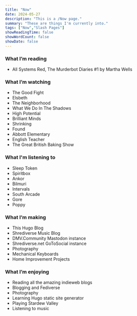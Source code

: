 ```yaml
---
title: "Now"
date: 2024-05-27
description: "This is a /Now page."
summary: "These are things I'm currently into."
tags: ["Now","Slash Pages"]
showReadingTime: false
showWordCount: false
showDate: false
---
```

### What I’m reading

- All Systems Red, The Murderbot Diaries #1 by Martha Wells

### What I’m watching

- The Good Fight
- Elsbeth
- The Neighborhood
- What We Do In The Shadows
- High Potential
- Brilliant Minds
- Shrinking
- Found
- Abbott Elementary
- English Teacher
- The Great British Baking Show

### What I'm listening to

- Sleep Token
- Spiritbox
- Ankor
- Bilmuri
- Intervals
- South Arcade
- Gore
- Poppy

### What I’m making

- This Hugo Blog
- Shrediverse Music Blog
- DMV.Community Mastodon instance
- Shrediverse.net GoToSocial instance
- Photography
- Mechanical Keyboards
- Home Improvement Projects

### What I’m enjoying

- Reading all the amazing indieweb blogs
- Blogging and Fediverse
- Photography
- Learning Hugo static site generator
- Playing Stardew Valley
- Listening to music